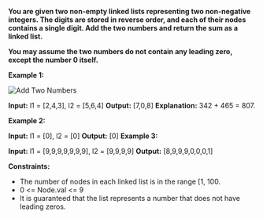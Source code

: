 **You are given two non-empty linked lists representing two non-negative integers. The digits are stored in reverse order, and each of their nodes contains a single digit. Add the two numbers and return the sum as a linked list.**

**You may assume the two numbers do not contain any leading zero, except the number 0 itself.**

**Example 1:**

![Add Two Numbers](https://assets.leetcode.com/uploads/2020/10/02/addtwonumber1.jpg)

**Input:** l1 = [2,4,3], l2 = [5,6,4]
**Output:** [7,0,8]
**Explanation:** 342 + 465 = 807.

**Example 2:**

**Input:** l1 = [0], l2 = [0]
**Output:** [0]
**Example 3:**

**Input:** l1 = [9,9,9,9,9,9,9], l2 = [9,9,9,9]
**Output:** [8,9,9,9,0,0,0,1]
 

**Constraints:**

+ The number of nodes in each linked list is in the range [1, 100.
+ 0 <= Node.val <= 9
+ It is guaranteed that the list represents a number that does not have leading zeros.